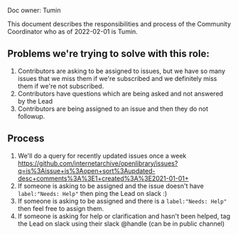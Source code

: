 Doc owner: Tumin

This document describes the responsibilities and process of the Community Coordinator who as of 2022-02-01 is Tumin.

## Problems we're trying to solve with this role:
1. Contributors are asking to be assigned to issues, but we have so many issues that we miss them if we're subscribed and we definitely miss them if we're not subscribed.
2. Contributors have questions which are being asked and not answered by the Lead
3. Contributors are being assigned to an issue and then they do not followup.

## Process

1. We'll do a query for recently updated issues once a week
https://github.com/internetarchive/openlibrary/issues?q=is%3Aissue+is%3Aopen+sort%3Aupdated-desc+comments%3A%3E1+created%3A%3E2021-01-01+
2. If someone is asking to be assigned and the issue doesn't have `label:"Needs: Help"` then ping the Lead on slack :)
3. If someone is asking to be assigned and there is a `label:"Needs: Help"` then feel free to assign them.
4. If someone is asking for help or clarification and hasn't been helped, tag the Lead on slack using their slack @handle (can be in public channel)




